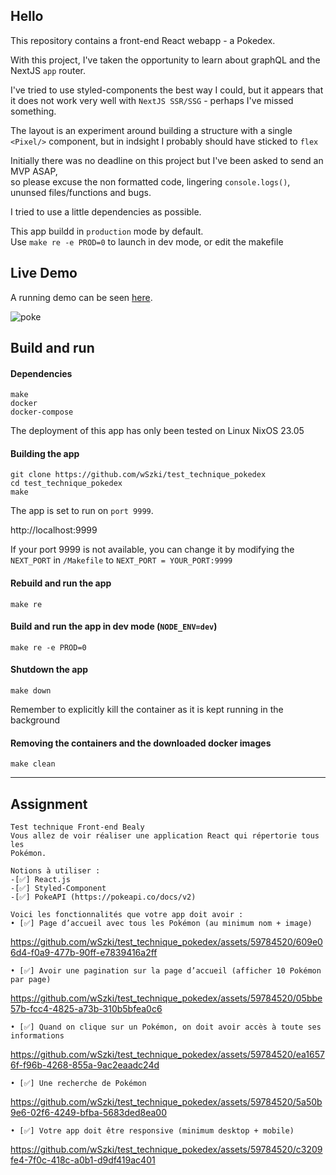 

## Hello

This repository contains a front-end React webapp - a Pokedex.

With this project, I've taken the opportunity to learn about graphQL and the NextJS `app` router.

I've tried to use styled-components the best way I could, but it appears that it does not work very well with `NextJS SSR/SSG` - perhaps I've missed something.

The layout is an experiment around building a structure with a single `<Pixel/>` component, but in indsight I probably should have sticked to `flex`

Initially there was no deadline on this project but I've been asked to send an MVP ASAP, \
so please excuse the non formatted code, lingering `console.logs()`, ununsed files/functions and bugs.

I tried to use a little dependencies as possible.

This app buildd in `production` mode by default.\
Use `make re -e PROD=0` to launch in dev mode, or edit the makefile

## Live Demo
A running demo can be seen [here](https://test-technique-pokedex.vercel.app/).

![poke](https://github.com/wSzki/test_technique_pokedex/assets/59784520/88c02028-42c4-4c4b-828a-ac7c50c95343)


## Build and run

#### Dependencies
`make`\
`docker`\
`docker-compose`

The deployment of this app has only been tested on Linux NixOS 23.05


#### Building the app
```
git clone https://github.com/wSzki/test_technique_pokedex
cd test_technique_pokedex
make
```
The app is set to run on `port 9999`.

http://localhost:9999

If your port 9999 is not available, you can change it by modifying the `NEXT_PORT`
in `/Makefile` to `NEXT_PORT = YOUR_PORT:9999`

#### Rebuild and run the app
```
make re
```

#### Build and run the app in dev mode (`NODE_ENV=dev`)
```
make re -e PROD=0
```

#### Shutdown the app
```
make down
```
Remember to explicitly kill the container as it is kept running in the background

#### Removing the containers and the downloaded docker images
```
make clean
```

---

## Assignment

```
Test technique Front-end Bealy
Vous allez de voir réaliser une application React qui répertorie tous les
Pokémon.

Notions à utiliser :
-[✅] React.js
-[✅] Styled-Component
-[✅] PokeAPI (https://pokeapi.co/docs/v2)
```
```
Voici les fonctionnalités que votre app doit avoir :
• [✅] Page d’accueil avec tous les Pokémon (au minimum nom + image)
```


https://github.com/wSzki/test_technique_pokedex/assets/59784520/609e06d4-f0a9-477b-90ff-e7839416a2ff



```
• [✅] Avoir une pagination sur la page d’accueil (afficher 10 Pokémon par page)
```


https://github.com/wSzki/test_technique_pokedex/assets/59784520/05bbe57b-fcc4-4825-a73b-310b5bfea0c6




```
• [✅] Quand on clique sur un Pokémon, on doit avoir accès à toute ses informations
```



https://github.com/wSzki/test_technique_pokedex/assets/59784520/ea16576f-f96b-4268-855a-9ac2eaadc24d



```
• [✅] Une recherche de Pokémon
```



https://github.com/wSzki/test_technique_pokedex/assets/59784520/5a50b9e6-02f6-4249-bfba-5683ded8ea00



```
• [✅] Votre app doit être responsive (minimum desktop + mobile)
```



https://github.com/wSzki/test_technique_pokedex/assets/59784520/c3209fe4-7f0c-418c-a0b1-d9df419ac401





```
